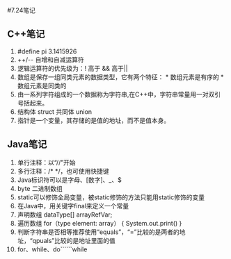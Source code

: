 #7.24笔记
## C++笔记
1. #define pi 3.1415926
2. ++/--  自增和自减运算符
3. 逻辑运算符的优先级为：! 高于 && 高于||
4. 数组是保存一组同类元素的数据类型，它有两个特征：
       * 数组元素是有序的
       * 数组元素是同类的
5. 由一系列字符组成的一个数据称为字符串,在C++中，字符串常量用一对双引号括起来。
6. 结构体 struct   共同体 union
7. 指针是一个变量，其存储的是值的地址，而不是值本身。
## Java笔记
1. 单行注释：以“//”开始
2. 多行注释：/*     */，也可使用快捷键
3. Java标识符可以是字母、[数字]、_、$
4. byte 二进制数组
5. static可以修饰全局变量，被static修饰的方法只能用static修饰的变量
6. 在Java中，用关键字final来定义一个常量
7. 声明数组 dataType[] arrayRefVar;
8. 遍历数组 for（type element: array）
           {
                  System.out.print()
           }
9. 判断字符串是否相等推荐使用“equals”，“=”比较的是两者的地址，“qpuals”比较的是地址里面的值
10. for、while、do``````while